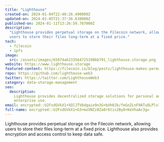 ```yaml
---
title: "Lighthouse"
created-on: 2024-01-04T22:40:26.490000Z
updated-on: 2024-01-05T21:37:36.638000Z
published-on: 2024-01-11T13:26:59.787000Z
description:
  "Lighthouse provides perpetual storage on the Filecoin network, allowing
  users to store their files long-term at a fixed price."
tech:
  - filecoin
  - ipfs
image:
  src: /assets/images/65974a6233564725198bb791_lighthouse.storage.png
website: https://www.lighthouse.storage
featured-content: https://filecoin.io/blog/posts/lighthouse-makes-permanent-storage-on-filecoin-easy-and-affordable/
repo: https://github.com/lighthouse-web3
twitter: https://twitter.com/LighthouseWeb3
category: data-storage-management
seo:
  description:
    Lighthouse provides decentralized storage solutions for personal and
    enterprise use.
email: encrypted::U2FsdGVkX1+XQlJTVbdgaio9n3G+bUh0Jb/feGnZLnF9ATuOLPlv35VehGOmBIWR
full-name: encrypted::U2FsdGVkX1+G3+mxVNZz8Za0r6tix2By8+KeVhaAc3g=
---
```


Lighthouse provides perpetual storage on the Filecoin network, allowing users to store their files long-term at a fixed price. Lighthouse also provides encryption and access control to keep data safe.
